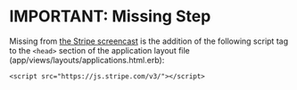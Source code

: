 # IMPORTANT: Missing Step

Missing from [the Stripe screencast](https://youtu.be/iZgYeyzEMj0) is the addition of the following script tag to the `<head>` section of the application layout file (app/views/layouts/applications.html.erb):

    <script src="https://js.stripe.com/v3/"></script>
